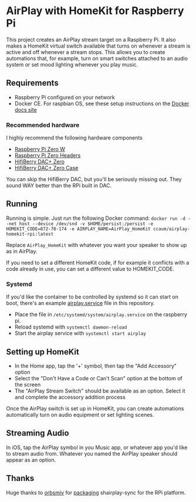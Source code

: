 # AirPlay with HomeKit for Raspberry Pi

This project creates an AirPlay stream target on a Raspberry Pi. It also makes
a HomeKit virtual switch available that turns on whenever a stream is active
and off whenever a stream stops. This allows you to create automations
that, for example, turn on smart switches attached to an audio system or set
mood lighting whenever you play music.

## Requirements

* Raspberry Pi configured on your network
* Docker CE. For raspbian OS, see these setup instructions on the [Docker docs site](https://docs.docker.com/install/linux/docker-ce/debian/#upgrade-docker-ce-1)

### Recommended hardware

I highly recommend the following hardware components

* [Raspberry Pi Zero W](https://www.amazon.com/CanaKit-Raspberry-Wireless-Official-Supply/dp/B071L2ZQZX/ref=sr_1_2?s=pc&ie=UTF8&qid=1527567717&sr=1-2&keywords=raspberry+pi+zero+w&dpID=51zutywP8gL&preST=_SY300_QL70_&dpSrc=srch)
* [Raspberry Pi Zero Headers](https://www.amazon.com/Break-away-2x20-pin-Strip-Header-Raspberry/dp/B07CKQWLFF/ref=sr_1_3?s=electronics&ie=UTF8&qid=1527568280&sr=1-3&keywords=raspberry+pi+zero+break+away)
* [HifiBerry DAC+ Zero](https://www.hifiberry.com/shop/boards/hifiberry-dac-zero/)
* [HifiBerry DAC+ Zero Case](https://www.hifiberry.com/shop/cases/hifiberry-case-for-dac-zero/)

You can skip the HifiBerry DAC, but you'll be seriously missing out. They sound WAY better than the RPi built in DAC.

## Running

Running is simple. Just run the following Docker command:
`docker run -d --net host --device /dev/snd -v $HOME/persist:/persist -e HOMEKIT_CODE=872-78-174 -e AIRPLAY_NAME=AirPlay_HomeKit ccaum/airplay-homekit-rpi:latest`

Replace `AirPlay_HomeKit` with whatever you want your speaker to
show up as in AirPlay.

If you need to set a different HomeKit code, if for example it conflicts with a
code already in use, you can set a different value to HOMEKIT_CODE.

### Systemd

If you'd like the container to be controlled by systemd so it can start on
boot, there's an example [airplay.service](airplay.service) file in this
repository. 

* Place the file in `/etc/systemd/system/airplay.service` on the raspberry pi.
* Reload systemd with `systemctl daemon-reload`
* Start the airplay service with `systemctl start airplay`

## Setting up HomeKit

* In the Home app, tap the '+' symbol, then tap the "Add Accessory" option
* Select the "Don't Have a Code or Can't Scan" option at the bottom of the screen
* The "AirPlay Stream Switch" should be available as an option. Select it and complete the accessory addition process

Once the AirPlay switch is set up in HomeKit, you can create automations
automatically turn on audio equipment or set lighting scenes.

## Streaming Audio

In iOS, tap the AirPlay symbol in you Music app, or whatever app you'd like to
stream audio from. Whatever you named the AirPlay speaker should appear as 
an option.

## Thanks

Huge thanks to [orbsmiv](https://github.com/orbsmiv) for [packaging](https://github.com/orbsmiv/docker-shairport-sync-rpi) shairplay-sync for the RPi platform.
